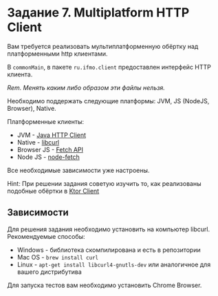 # Задание 7. Multiplatform HTTP Client

Вам требуется реализовать мультиплатформенную обёртку над платформенными http клиентами.

В `commonMain`, в пакете `ru.ifmo.client` предоставлен интерфейс HTTP клиента.

_Rem. Менять каким либо образом эти файлы нельзя._

Необходимо поддержать следующие платформы: JVM, JS (NodeJS, Browser), Native.

Платформенные клиенты:

* JVM - [Java HTTP Client](https://openjdk.org/groups/net/httpclient/intro.html)
* Native - [libcurl](https://curl.se/libcurl/)
* Browser JS - [Fetch API](https://developer.mozilla.org/en-US/docs/Web/API/Fetch_API)
* Node JS - [node-fetch](https://www.npmjs.com/package/node-fetch)

Все необходимые зависимости уже настроены.

Hint: При решении задания советую изучить то, как реализованы подобные обёртки
в [Ktor Client](https://github.com/ktorio/ktor/tree/main/ktor-client)

## Зависимости

Для решения задания необходимо установить на компьютер libcurl. Рекомендуемые способы:
* Windows - библиотека скомпилирована и есть в репозитории
* Mac OS - `brew install curl`
* Linux - `apt-get install libcurl4-gnutls-dev` или аналогичное для вашего дистрибутива

Для запуска тестов вам необходимо установить Chrome Browser.

